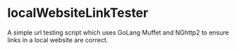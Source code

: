 # localWebsiteLinkTester
A simple url testing script which uses GoLang Muffet and NGhttp2 to ensure links in a local website are correct.
